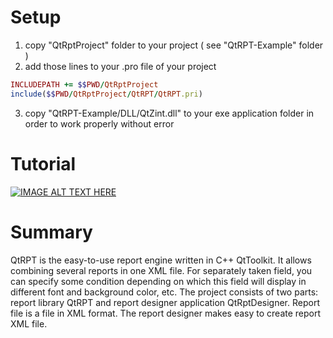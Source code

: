 # Setup
1) copy "QtRptProject" folder to your project ( see "QtRPT-Example" folder )
2) add those lines to your .pro file of your project

```ruby
INCLUDEPATH += $$PWD/QtRptProject
include($$PWD/QtRptProject/QtRPT/QtRPT.pri)
```
3) copy "QtRPT-Example/DLL/QtZint.dll" to your exe application folder in order to work properly without error

# Tutorial
[![IMAGE ALT TEXT HERE](https://img.youtube.com/vi/M4AoJiXNvCo/0.jpg)](https://www.youtube.com/watch?v=M4AoJiXNvCo)


# Summary

QtRPT is the easy-to-use report engine written in C++ QtToolkit.
It allows combining several reports in one XML file. For separately taken field,
you can specify some condition depending on which this field will display in different font and background color, etc. 
The project consists of two parts: 
report library QtRPT and report designer application QtRptDesigner.
Report file is a file in XML format.
The report designer makes easy to create report XML file.
